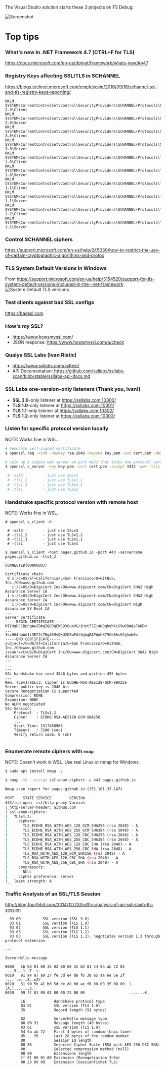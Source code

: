 The Visual Studio solution starts these 3 projects on F5 Debug:

![Screenshot](screenshot.png)

# Top tips

### What's new in .NET Framework 4.7 (CTRL+F for TLS)
https://docs.microsoft.com/en-us/dotnet/framework/whats-new/#v47

### Registry Keys affecting SSL/TLS in SCHANNEL
https://blogs.technet.microsoft.com/cmpfekevin/2016/09/18/schannel-ssl-and-tls-registry-keys-reporting/

```
HKLM SYSTEM\CurrentControlSet\Control\SecurityProviders\SCHANNEL\Protocols\SSL 2.0\Client
HKLM SYSTEM\CurrentControlSet\Control\SecurityProviders\SCHANNEL\Protocols\SSL 2.0\Server
HKLM SYSTEM\CurrentControlSet\Control\SecurityProviders\SCHANNEL\Protocols\SSL 3.0\Client
HKLM SYSTEM\CurrentControlSet\Control\SecurityProviders\SCHANNEL\Protocols\SSL 3.0\Server
HKLM SYSTEM\CurrentControlSet\Control\SecurityProviders\SCHANNEL\Protocols\TLS 1.0\Client
HKLM SYSTEM\CurrentControlSet\Control\SecurityProviders\SCHANNEL\Protocols\TLS 1.0\Server
HKLM SYSTEM\CurrentControlSet\Control\SecurityProviders\SCHANNEL\Protocols\TLS 1.1\Client
HKLM SYSTEM\CurrentControlSet\Control\SecurityProviders\SCHANNEL\Protocols\TLS 1.1\Server
HKLM SYSTEM\CurrentControlSet\Control\SecurityProviders\SCHANNEL\Protocols\TLS 1.2\Client
HKLM SYSTEM\CurrentControlSet\Control\SecurityProviders\SCHANNEL\Protocols\TLS 1.2\Server
```

### Control SCHANNEL ciphers
https://support.microsoft.com/en-us/help/245030/how-to-restrict-the-use-of-certain-cryptographic-algorithms-and-protoc

### TLS System Default Versions in Windows
From https://support.microsoft.com/en-us/help/3154520/support-for-tls-system-default-versions-included-in-the--net-framework:
![System Default TLS versions](sys-default-tls-ver.png)

### Test clients against bad SSL configs
https://badssl.com

### How's my SSL?
  * https://www.howsmyssl.com/
  * JSON response: https://www.howsmyssl.com/a/check

### Qualys SSL Labs (Ivan Ristic)
  * https://www.ssllabs.com/ssltest/
  * API Documentation: https://github.com/ssllabs/ssllabs-scan/blob/stable/ssllabs-api-docs.md

### SSL Labs one-version-only listeners (Thank you, Ivan!)
  * **SSL 3.0**-only listener at https://ssllabs.com:10300/
  * **TLS 1.0**-only listener at https://ssllabs.com:10301/
  * **TLS 1.1**-only listener at https://ssllabs.com:10302/
  * **TLS 1.2**-only listener at https://ssllabs.com:10303/

### Listen for specific protocol version locally

NOTE: Works fine in WSL.

```bash
# Generate self-signed certificate
$ openssl req -x509 -newkey rsa:2048 -keyout key.pem -out cert.pem -days 365 -nodes

# Spin up a simple web server on port 4433 that talks one protocol version only
$ openssl s_server -key key.pem -cert cert.pem -accept 4433 -www -tls1

 # -ssl3         - just use SSLv3
 # -tls1_2       - just use TLSv1.2
 # -tls1_1       - just use TLSv1.1
 # -tls1         - just use TLSv1
```

### Handshake specific protocol version with remote host

NOTE: Works fine in WSL.

```
# openssl s_client -h

 # -ssl3         - just use SSLv3
 # -tls1_2       - just use TLSv1.2
 # -tls1_1       - just use TLSv1.1
 # -tls1         - just use TLSv1

$ openssl s_client -host pages.github.io -port 443 -servername pages.github.io -tls1_2

CONNECTED(00000003)
---
Certificate chain
 0 s:/C=US/ST=California/L=San Francisco/O=GitHub, Inc./CN=www.github.com
   i:/C=US/O=DigiCert Inc/OU=www.digicert.com/CN=DigiCert SHA2 High Assurance Server CA
 1 s:/C=US/O=DigiCert Inc/OU=www.digicert.com/CN=DigiCert SHA2 High Assurance Server CA
   i:/C=US/O=DigiCert Inc/OU=www.digicert.com/CN=DigiCert High Assurance EV Root CA
---
Server certificate
-----BEGIN CERTIFICATE-----
MIIHqDCCBpCgAwIBAgIQCDqEWS938ueVG/iHzt7JZjANBgkqhkiG9w0BAQsFADBw
...
3svH64hwWd1i3BZ2LTBq46MvQKU2D8wFdtXgbgRAPWohX79Oo6hs0Jghub0=
-----END CERTIFICATE-----
subject=/C=US/ST=California/L=San Francisco/O=GitHub, Inc./CN=www.github.com
issuer=/C=US/O=DigiCert Inc/OU=www.digicert.com/CN=DigiCert SHA2 High Assurance Server CA
---
...
---
SSL handshake has read 3846 bytes and written 455 bytes
---
New, TLSv1/SSLv3, Cipher is ECDHE-RSA-AES128-GCM-SHA256
Server public key is 2048 bit
Secure Renegotiation IS supported
Compression: NONE
Expansion: NONE
No ALPN negotiated
SSL-Session:
    Protocol  : TLSv1.2
    Cipher    : ECDHE-RSA-AES128-GCM-SHA256
    ...
    Start Time: 1517480966
    Timeout   : 7200 (sec)
    Verify return code: 0 (ok)
---
```

### Enumerate remote ciphers with `nmap`

NOTE: Doesn't work in WSL. Use real Linux or nmap for Windows.

```bash
$ sudo apt install nmap -y

$ nmap -sV --script ssl-enum-ciphers -p 443 pages.github.io

Nmap scan report for pages.github.io (151.101.37.147)

PORT    STATE SERVICE        VERSION
443/tcp open  ssl/http-proxy Varnish
|_http-server-header: GitHub.com
| ssl-enum-ciphers:
|   TLSv1.2:
|     ciphers:
|       TLS_ECDHE_RSA_WITH_AES_128_GCM_SHA256 (rsa 2048) - A
|       TLS_ECDHE_RSA_WITH_AES_256_GCM_SHA384 (rsa 2048) - A
|       TLS_ECDHE_RSA_WITH_AES_128_CBC_SHA256 (rsa 2048) - A
|       TLS_ECDHE_RSA_WITH_AES_256_CBC_SHA384 (rsa 2048) - A
|       TLS_ECDHE_RSA_WITH_AES_128_CBC_SHA (rsa 2048) - A
|       TLS_ECDHE_RSA_WITH_AES_256_CBC_SHA (rsa 2048) - A
|       TLS_RSA_WITH_AES_128_GCM_SHA256 (rsa 2048) - A
|       TLS_RSA_WITH_AES_128_CBC_SHA (rsa 2048) - A
|       TLS_RSA_WITH_AES_256_CBC_SHA (rsa 2048) - A
|     compressors:
|       NULL
|     cipher preference: server
|_  least strength: A
```

### Traffic Analysis of an SSL/TLS Session
http://blog.fourthbit.com/2014/12/23/traffic-analysis-of-an-ssl-slash-tls-session

```
  03 00          SSL version (SSL 3.0)
  03 01          SSL version (TLS 1.0)
  03 02          SSL version (TLS 1.1)
  03 03          SSL version (TLS 1.2)
  03 03          SSL version (TLS 1.3), negotiates version 1.3 through protocol extension

---

ServerHello message

0000   16 03 01 00 35 02 00 00 31 03 01 54 9a ab 72 85  ....5...1..T..r.
0010   91 a4 a7 a9 27 fe 3d e4 da f6 38 a5 aa 6e 5a 2f  ....'.=...8..nZ/
0020   31 90 5b 41 b0 5d de d8 9d ae f6 00 00 35 00 00  1.[A.].......5..
0030   09 ff 01 00 01 00 00 23 00 00                    .......#..

       16             Handshake protocol type
       03 01          SSL version (TLS 1.0)
       35             Record length (53 bytes)

       02             ServerHello message type
       00 00 31       Message length (49 bytes)
       03 01          SSL version (TLS 1.0)
       54 9a ab 72    First 4 bytes of random (Unix time)
       85 .. f6       Last 28 bytes of the random number
       00             Session Id length
       00 35          Selected Cipher Suite (RSA with AES-256-CBC SHA)
       00             Selected compression method (null)
       00 09          Extensions length
       ff 01 00 01 00 Extension (Renegotiation Info)
       00 23 00 00    Extension (SessionTicket TLS)
```
